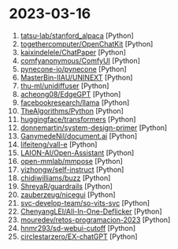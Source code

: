 # 2023-03-16

1. [tatsu-lab/stanford_alpaca](https://github.com/tatsu-lab/stanford_alpaca "Code and documentation to train Stanford's Alpaca models, and generate the data.") [Python]
2. [togethercomputer/OpenChatKit](https://github.com/togethercomputer/OpenChatKit "") [Python]
3. [kaixindelele/ChatPaper](https://github.com/kaixindelele/ChatPaper "Use ChatGPT to summarize the arXiv papers.") [Python]
4. [comfyanonymous/ComfyUI](https://github.com/comfyanonymous/ComfyUI "A powerful and modular stable diffusion GUI with a graph/nodes interface.") [Python]
5. [pynecone-io/pynecone](https://github.com/pynecone-io/pynecone "🕸 Web apps in pure Python 🐍") [Python]
6. [MasterBin-IIAU/UNINEXT](https://github.com/MasterBin-IIAU/UNINEXT "[CVPR'23] Universal Instance Perception as Object Discovery and Retrieval") [Python]
7. [thu-ml/unidiffuser](https://github.com/thu-ml/unidiffuser "Code and models for the paper One Transformer Fits All Distributions in Multi-Modal Diffusion") [Python]
8. [acheong08/EdgeGPT](https://github.com/acheong08/EdgeGPT "Reverse engineered API of Microsoft's Bing Chat") [Python]
9. [facebookresearch/llama](https://github.com/facebookresearch/llama "Inference code for LLaMA models") [Python]
10. [TheAlgorithms/Python](https://github.com/TheAlgorithms/Python "All Algorithms implemented in Python") [Python]
11. [huggingface/transformers](https://github.com/huggingface/transformers "🤗 Transformers: State-of-the-art Machine Learning for Pytorch, TensorFlow, and JAX.") [Python]
12. [donnemartin/system-design-primer](https://github.com/donnemartin/system-design-primer "Learn how to design large-scale systems. Prep for the system design interview. Includes Anki flashcards.") [Python]
13. [GanymedeNil/document.ai](https://github.com/GanymedeNil/document.ai "基于向量数据库与GPT3.5的通用本地知识库方案(A universal local knowledge base solution based on vector database and GPT3.5)") [Python]
14. [lifeiteng/vall-e](https://github.com/lifeiteng/vall-e "PyTorch implementation of VALL-E(Zero-Shot Text-To-Speech), Reproduced Demo https://lifeiteng.github.io/valle/index.html") [Python]
15. [LAION-AI/Open-Assistant](https://github.com/LAION-AI/Open-Assistant "OpenAssistant is a chat-based assistant that understands tasks, can interact with third-party systems, and retrieve information dynamically to do so.") [Python]
16. [open-mmlab/mmpose](https://github.com/open-mmlab/mmpose "OpenMMLab Pose Estimation Toolbox and Benchmark.") [Python]
17. [yizhongw/self-instruct](https://github.com/yizhongw/self-instruct "Aligning pretrained language models with instruction data generated by themselves.") [Python]
18. [chidiwilliams/buzz](https://github.com/chidiwilliams/buzz "Buzz transcribes and translates audio offline on your personal computer. Powered by OpenAI's Whisper.") [Python]
19. [ShreyaR/guardrails](https://github.com/ShreyaR/guardrails "Adding guardrails to large language models.") [Python]
20. [zauberzeug/nicegui](https://github.com/zauberzeug/nicegui "Create web-based UI with Python. The nice way.") [Python]
21. [svc-develop-team/so-vits-svc](https://github.com/svc-develop-team/so-vits-svc "SoftVC VITS Singing Voice Conversion") [Python]
22. [ChenyangLEI/All-In-One-Deflicker](https://github.com/ChenyangLEI/All-In-One-Deflicker "[CVPR2023] Blind Video Deflickering by Neural Filtering with a Flawed Atlas") [Python]
23. [mouredev/retos-programacion-2023](https://github.com/mouredev/retos-programacion-2023 "Ejercicios de código semanales en 2023 de la comunidad MoureDev para practicar lógica en cualquier lenguaje de programación.") [Python]
24. [hnmr293/sd-webui-cutoff](https://github.com/hnmr293/sd-webui-cutoff "Cutoff - Cutting Off Prompt Effect") [Python]
25. [circlestarzero/EX-chatGPT](https://github.com/circlestarzero/EX-chatGPT "Let ChatGPT truly learn how to go online and call APIs! 'EX-ChatGPT' can rival and even surpass NewBing") [Python]
